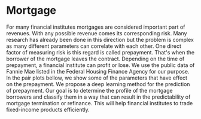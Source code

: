 # Mortgage

For many financial institutes mortgages are considered important part of revenues. With any possible revenue comes its corresponding risk. Many research has already been done in this direction but the problem is complex as many different parameters can correlate with each other. One direct factor of measuring risk is this regard is called prepayment. That's when the borrower of the mortgage leaves the contract. Depending on the time of prepayment, a financial institute can profit or lose. We use the public data of Fannie Mae listed in the Federal Housing Finance Agency for our purpose. In the pair plots bellow, we show some of the parameters that have effect on the prepayment. We propose a deep learning method for the prediction of prepayment. Our goal is to determine the profile of the mortgage borrowers and classify them in a way that can result in the predictability of mortgage termination or refinance. This will help financial institutes to trade fixed-income products efficiently.
